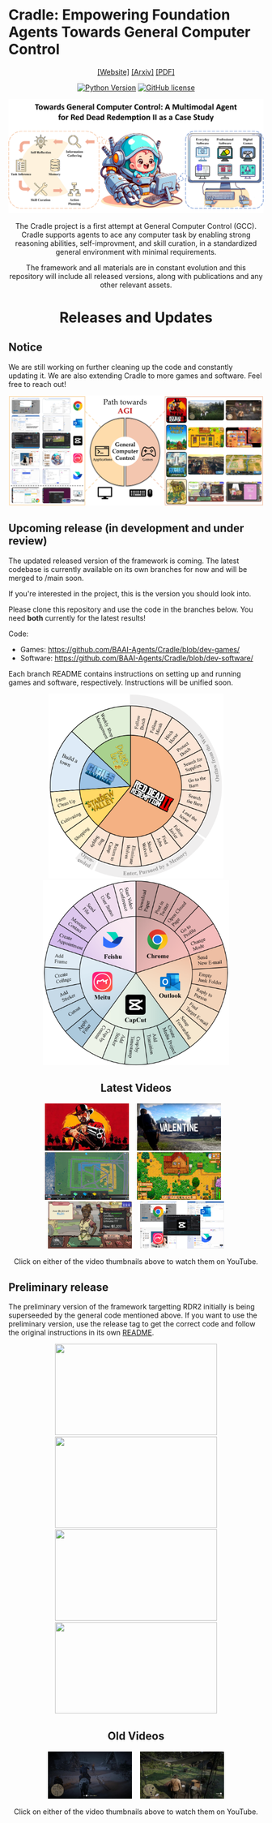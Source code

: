 # Cradle: Empowering Foundation Agents Towards General Computer Control
<div align="center">

[[Website]](https://baai-agents.github.io/Cradle/)
[[Arxiv]]()
[[PDF]]()

[![Python Version](https://img.shields.io/badge/Python-3.10-blue.svg)]()
[![GitHub license](https://img.shields.io/badge/MIT-blue)]()

![](docs/images/cradle-intro-cr.png)

The Cradle project is a first attempt at General Computer Control (GCC). Cradle supports agents to ace any computer task by enabling strong reasoning abilities, self-improvment, and skill curation, in a standardized general environment with minimal requirements.

The framework and all materials are in constant evolution and this repository will include all released versions, along with publications and any other relevant assets.


# Releases and Updates

<div align="left">

## Notice

We are still working on further cleaning up the code and constantly updating it. We are also extending Cradle to more games and software. Feel free to reach out!

![](docs/images/gcc.jpg)

## Upcoming release (in development and under review)

The updated released version of the framework is coming. The latest codebase is currently available on its own branches for now and will be merged to /main soon.

If you're interested in the project, this is the version you should look into.

Please clone this repository and use the code in the branches below. You need **both** currently for the latest results!

Code:
- Games: https://github.com/BAAI-Agents/Cradle/blob/dev-games/
- Software: https://github.com/BAAI-Agents/Cradle/blob/dev-software/

Each branch README contains instructions on setting up and running games and software, respectively. Instructions will be unified soon.

</div>

<img src="docs/images/games_wheel.png" height="365" /> <img src="docs/images/applications_wheel.png" height="365" />


<!-- <img src="docs/images/.gif" width="320" height="180"/> <img src="docs/images/.gif" width="320" height="180"/> </br>
<img src="docs/images/.gif" width="320" height="180"/> <img src="docs/images/.gif" width="320" height="180"/> </br>
<img src="docs/images/.gif" width="320" height="180"/> -->

## Latest Videos

<a alt="Watch the video" href="https://www.youtube.com/watch?v=fkkSJw1iJJ8"><img src="docs/images/RDR2_story_cover.jpg" width="33%" /></a>
&nbsp;&nbsp;
<a alt="Watch the video" href="https://www.youtube.com/watch?v=Oa4Ese8mMD0"><img src="docs/images/RDR2_openended_cover.jpg" width="33%" /></a>
&nbsp;&nbsp;
<a alt="Watch the video" href="https://www.youtube.com/watch?v=regULK_60_8"><img src="docs/images/cityskyline_video_cover.png" width="33%" /></a>
&nbsp;&nbsp;
<a alt="Watch the video" href="https://www.youtube.com/watch?v=Kaiz4yJieUk"><img src="docs/images/stardew_video_cover.png" width="33%" /></a>
&nbsp;&nbsp;
<a alt="Watch the video" href="https://www.youtube.com/watch?v=WZiL_0V880M"><img src="docs/images/dealer_video_cover.png" width="33%" /></a>
&nbsp;&nbsp;
<a alt="Watch the video" href="https://www.youtube.com/watch?v=k0K_GbmTthg"><img src="docs/images/Software_cover.png" width="33%" /></a>

Click on either of the video thumbnails above to watch them on YouTube.




<div align="left">

## Preliminary release

The preliminary version of the framework targetting RDR2 initially is being superseeded by the general code mentioned above. If you want to use the preliminary version, use the release tag to get the correct code and follow the original instructions in its own [README](docs/envs/gcc/README.md).

</div>

<img src="docs/images/rd2_task_grid_03.gif" width="320" height="180"/> <img src="docs/images/rd2_task_grid_02.gif" width="320" height="180"/> </br>
<img src="docs/images/rd2_task_grid_01.gif" width="320" height="180"/> <img src="docs/images/rd2_task_grid_04.gif" width="320" height="180"/>

## Old Videos

<a alt="Watch the video" href="https://www.youtube.com/watch?v=Cx-D708BedY"><img src="docs/images/video1.jpg" width="33%" /></a>
&nbsp;&nbsp;
<a alt="Watch the video" href="https://www.youtube.com/watch?v=Oa4Ese8mMD0"><img src="docs/images/video2.jpg" width="33%" /></a>

Click on either of the video thumbnails above to watch them on YouTube.

</div>